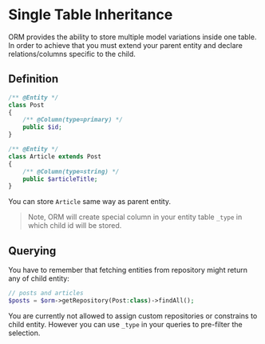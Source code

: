 # Single Table Inheritance
ORM provides the ability to store multiple model variations inside one table. In order to achieve that you must extend your parent entity
and declare relations/columns specific to the child.

## Definition

```php
/** @Entity */
class Post 
{
    /** @Column(type=primary) */
    public $id;
}

/** @Entity */
class Article extends Post
{
    /** @Column(type=string) */
    public $articleTitle;
}
```

You can store `Article` same way as parent entity.

> Note, ORM will create special column in your entity table `_type` in which child id will be stored.

## Querying
You have to remember that fetching entities from repository might return any of child entity:

```php
// posts and articles
$posts = $orm->getRepository(Post:class)->findAll();
```

You are currently not allowed to assign custom repositories or constrains to child entity. However you can use `_type` in your queries to pre-filter the selection.
